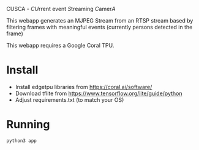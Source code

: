 CUSCA - *CU*rrent event *S*treaming *C*amer*A*

This webapp generates an MJPEG Stream from an RTSP stream based by filtering frames with meaningful events (currently persons detected in the frame)

This webapp requires a Google Coral TPU.

# Install

- Install edgetpu libraries from https://coral.ai/software/
- Download tflite from https://www.tensorflow.org/lite/guide/python
- Adjust requirements.txt (to match your OS)

# Running

```python3 app```
